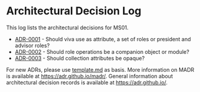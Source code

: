# Architectural Decision Log

This log lists the architectural decisions for MS01.

* [ADR-0001](decisions/0001-viva-model.md) - Should viva use as attribute, a set of roles or president and advisor roles?
* [ADR-0002](decisions/0002-role-operations.md) - Should role operations be a companion object or module?
* [ADR-0003](decisions/0003-make-collection-attributes-opaque.md) - Should collection attributes be opaque?

For new ADRs, please use [template.md](template.md) as basis.
More information on MADR is available at <https://adr.github.io/madr/>.
General information about architectural decision records is available at <https://adr.github.io/>.